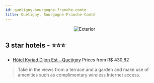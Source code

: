 ```yaml
---
id: quetigny-bourgogne-franche-comte
title: Quetigny, Bourgogne-Franche-Comté
---
```


<center><img src="https://i.travelapi.com/hotels/2000000/1200000/1194600/1194513/9e5930a4_z.jpg" alt="Exterior" /></center>


##  3 star hotels - ⭐️⭐️⭐️

-    [Hôtel Kyriad Dijon Est - Quetigny](https://us.hurb.com/hotels/quetigny/hotel-kyriad-dijon-est-quetigny-JNP-JP760571?cmp=18055) Prices from R$ 430,82
   > Take in the views from a terrace and a garden and make use of amenities such as complimentary wireless Internet access.
